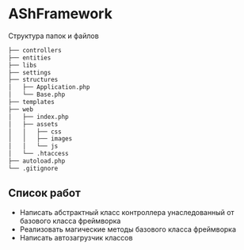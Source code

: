 # AShFramework

Структура папок и файлов

```bash
├── controllers
├── entities
├── libs
├── settings
├── structures
│   ├── Application.php
│   └── Base.php
├── templates
├── web
│   ├── index.php
│   ├── assets
│   │   ├── css
│   │   ├── images
│   │   └── js
│   └── .htaccess
├── autoload.php
└── .gitignore
```
## Список работ

* Написать абстрактный класс контроллера унаследованный от базового класса фреймворка
* Реализовать магические методы базового класса фреймворка
* Написать автозагрузчик классов
